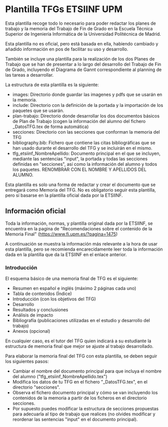 # Plantilla TFGs ETSIINF UPM

Esta plantilla recoge todo lo necesario para poder redactar los planes de trabajo y la memoria del Trabajo de Fin de Grado en la Escuela Técnica Superior de Ingeniería Informática de la Universidad Politécnica de Madrid.

Esta plantilla no es oficial, pero está basada en ella, habiendo cambiado y añadido información en pos de facilitar su uso y desarrollo.

También se incluye una plantilla para la realización de los dos Planes de Trabajo que se han de presentar a lo largo del desarrollo del Trabajo de Fin de Grado, incluyendo el Diagrama de Gannt correspondiente al planning de las tareas a desarrollar.

La estructura de esta plantilla es la siguiente:
- images: Directorio donde guardar las imagenes y pdfs que se usarán en la memoria.
- include: Directorio con la definición de la portada y la importación de los paquetes que se usarán.
- plan-trabajo: Directorio donde desarrollar los dos documentos básicos de Plan de Trabajo (cogen la información del alumno del fichero _DatosTFG.tex de forma automática)
- secciones: Directorio con las secciones que conforman la memoria del TFG
- bibliography.bib: Fichero que contiene las citas bibliográficas que se han usado durante el desarrollo del TFG y se incluirán en el mismo.
- tfg_etsiinf_NombreApellido: Documento principal en el que se incluyen, mediante las sentencias "input", la portada y todas las secciones definidas en "secciones", así como la información del alumno y todos los paquetes. RENOMBRAR CON EL NOMBRE Y APELLIDOS DEL ALUMNO.

Esta plantilla es solo una forma de redactar y crear el documento que se entregará como Memoria del TFG. No es obligatorio seguir esta plantilla, pero sí basarse en la plantilla oficial dada por la ETSIINF.

## Información oficial

Toda la información, normas, y plantilla original dada por la ETSIINF, se encuentra en la pagina de "Recomendaciones sobre el contenido de la Memoria Final" (https://www.fi.upm.es/?pagina=1475)

A continuación se muestra la información más relevante a la hora de usar esta plantilla, pero se recomienda encarecidamente leer toda la información dada en la plantilla que da la ETSIINF en el enlace anterior.

### Introducción

El esquema básico de una memoria final de TFG es el siguiente:
- Resumen en español e inglés (máximo 2 páginas cada uno)
- Tabla de contenidos (Índice)
- Introducción (con los objetivos del TFG)
- Desarrollo
- Resultados y conclusiones
- Análisis de impacto
- Bibliografía (publicaciones utilizadas en el estudio y desarrollo del trabajo)
- Anexos (opcional)

En cualquier caso, es el tutor del TFG quien indicará a su estudiante la estructura de memoria final que mejor se ajuste al trabajo desarrollado.

Para elaborar la memoria final del TFG con esta plantilla, se deben seguir los siguientes pasos:

- Cambiar el nombre del documento principal para que incluya el nombre del alumno ("tfg_etsiinf_NombreApellido.tex")
- Modifica los datos de tu TFG en el fichero "_DatosTFG.tex", en el directorio "secciones".
- Observa el fichero documento principal y cómo se van incluyendo los contenidos de la memoria a partir de los ficheros en el directorio secciones.
- Por supuesto puedes modificar la estructura de secciones propuestas para adecuarla al tipo de trabajo que realices (no olvides modificar y reordenar las sentencias "input" en el documento principal).

